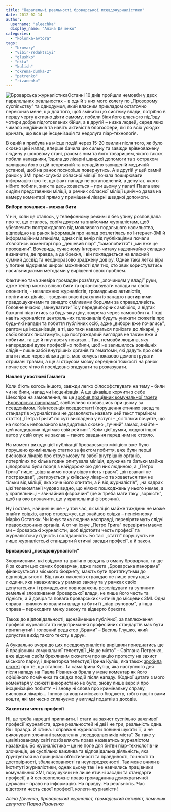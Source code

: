 ```yaml
---
title: "Паралельні реальності броварської псевдожурналістики"
date: 2012-02-14
author: 
  username: "aleechka"
  display_name: "Аліна Дяченко"
categories: 
  - "kolonka-avtora"
tags: 
  - "brovary"
  - "vibir-redaktsiyi"
  - "glushko"
  - "ekta"
  - "kulish"
  - "okrema-dumka-2"
  - "petrenko"
  - "rizanenko"
---
```


![](https://mpz.brovary.org/wp-content/uploads/2012/02/Броварська-журналістика.jpg "Броварська журналістика")Останні 10 днів пройшли немовби у двох паралельних реальностях – в одній з них мого колегу по „Прозорому суспільству” та однодумця, який власним прикладом остаточно переконав мене, що для того, щоб змінити цю систему влади, потрібно в першу чергу активно діяти самому, побили біля його власного під’їзду чотири добре підготовлених бійця, а в другій – низка людей, серед яких чимало медійників та навіть активістів блогосфери, які по всіх усюдах кричать, що все це інсценізація та недолуга піар-технологія. <!--more-->

В одній я прибула на місце подій через 15-20 хвилин після того, як було скоєно цей напад, вперше бачила цю сильну та завжди врівноважену людину у шоковому стані, разом з ним та його товаришем, якого також побили нападники, їздила до лікарні швидкої допомоги та з острахом залишала його в цій неприязній та ненадійно захищеній медичній установі, щоб на ранок поскоріше повернутись. А в другій у цей самий ранок у ЗМІ прес-служба обласної міліції почала поширювати інформацію про те, що факт нападу не встановлений, а депутат, якого нібито побили, зник та десь ховається – при цьому у палаті Павла вже сиділи представники міліції, а речник обласної міліції цинічно давав на камеру коментарі прямо у приміщенні лікарні швидкої допомоги.

**Вибори почалися – можна бити**

У ніч, коли це сталось, у телефонному режимі я без упину розповідала про те, що сталось, своїм друзям та знайомим журналістам, щоб убезпечити постраждалого від можливого подальшого насильства, відповідно на ранок інформація про напад розлетілась по Інтернет-ЗМІ й інформаційним агенціям, однак під вечір під публікаціями почали з’являтись коментарі про „дешевий піар” ,”самопобиття” і „ми вже це проходили”. Вочевидь, сучасному Інтернет-читачу надзвичайно складно визначити, де правда, а де брехня, і він покладається на власний сумний досвід та неодноразово зраджену довіру. Однак така легка віра у погане відкриває широкі можливості для тих, хто звик користуватись насильницькими методами у вирішенні своїх проблем.

Фактично така зневіра громадян розв’язує „злочинцям у владі” руки, адже тепер можна вільно бити та організовувати напади на своїх опонентів, - незалежних журналістів, громадських активістів, політичних діячів, - зводячи власні рахунки із занадто настирними правдошукачами та занадто сміливими борцями за справедливість. Головне вчасно „звинуватити” їх у передвиборчих амбіціях, а відтак бажанні піартитись за будь-яку ціну, зокрема через самопобиття. І тоді навіть журналісти центральних телеканалів будуть уникати сюжетів про будь-які напади та побиття публічних осіб, адже „вибори вже почались”, раптом це інсценізація, а ті, що таки наважаться приїхати до лікарні, у своїх блогах писатимуть, що постраждалий виглядав не таким вже й побитим, та ще й плутався у показах... Так, немовби людина, яку напередодні дуже професійно побили, щоб не залишилось зовнішніх слідів – лише забої внутрішніх органів та гематоми, які дадуть про себе знати лише через кілька днів, має комусь показово демонструвати отримані травми, а ще зі струсом мозку середньої тяжкості на ранок почне все чітко й послідовно згадувати та розказувати.

**Наклеп у костюмі Гамлета**

Коли б’ють когось іншого, завжди легко філософствувати на тему – били чи не били, напад чи інсценізація. А ще цікавіше корчити з себе Шекспіра на замовлення, як це [зробив працівник комунальної газети „Броварська панорама”](https://docs.brovary.org/p455/09.02.2012 "Броварська панорама"), завбачливо сховавшись при цьому за псевдонімом. Квінтесенція псевдостатті (порушення етичних засад та стандартів журналістики не дозволяють назвати цей текст терміном стаття) „Петра Григи” по суті викладена у вступі – „як тільки почуєте, що на якогось непоказного кандидатика скоєно „гучний” замах, знайте – цей кандидатик піднімає свій рейтинг”. Крім цієї думки, жодної іншої автор у свій опус не заклав – такого завдання перед ним не стояло.

На момент виходу цієї публікації броварською міліцією вже було порушено кримінальну статтю за фактом побиття, вже були перші висновки лікарів про струс мозку та забої внутрішніх органів, потерпілих по кілька годин опитувала міліція, дружина та батьки майже цілодобово були поряд з найдорожчою для них людиною, а „Петро Грига” пише: „відзначимо повну відсутність травм”, „він взагалі не постраждав”, „ретирується у київську лікарню та ховається там не тільки від міліції, яка хоче його опитати, а й від журналістів”, „на кадрах цієї телекомпанії чудово видно, що ніяких пошкоджень у нього немає, а у крапельниці – звичайний фізрозчин” (це ж треба мати таку „зоркість”, щоб на око визначити, що у крапельниці фізрозчин).

Ну і останє, найцинічніше – у той час, як міліція майже тиждень не може знайти свідків, автор стверджує, що знайшов свідка – пенсіонерку Марію Остапюк. Чи існує така людина насправді, перевірятимуть слідчі правоохоронних органів. А от чи існує „Петро Грига” перевіряти маємо ми – броварські журналісти, щоб відстояти честь професії та журналістську гідність і солідарність. Бо такі „статті” порушують не лише журналістські стандарти й етичні засади професії, а й закон.

**Броварські „псевдожурналісти”**

Зловмисники, які свідомо та цинічно вводять в оману броварчан, та ще й за кошти цих самих броварчан, адже газета „Броварська панорама” фінансується з міського бюджету, мають бути притягнутими до відповідальності. Від таких наклепів страждає не лише репутація людини, яка наважилась у рамках закону та у рамках своїх депутатських і громадських повноважень розслідувати та зупинити земельні зловживання броварської влади, не лише його честь та гідність, а й довіра та повага броварських читачів до місцевих ЗМІ. Одна справа – виключно хвалити владу та бути її „піар-рупором”, а інша справа – переходити межу закону та відверто брехати.

Також до відповідальності, щонайменше публічної, за паплюження професії журналіста та недотримання професійних стандартів має бути притягнутий і головний редактор „Брами” – Василь Глушко, який допустив вихід такого тексту в друк.

А буквально вчора до цих псевдожурналістів вирішили приєднатись ще й працівники комунальної телестудії „Наше місто” – Світлана Петренко, вже відома своїм брехливим сюжетом про акцію протесту на захист міського парку, і директорка телестудії Ірина Куліш, яка також [зробила сюжет](https://mpz.brovary.org/novini/%d0%bd%d0%b0%d0%bf%d0%b0%d0%b4-%d0%bd%d0%b0-%d1%80%d1%96%d0%b7%d0%b0%d0%bd%d0%b5%d0%bd%d0%ba%d0%b0-%d0%b5%d0%ba%d1%82%d0%b0-%d0%b1%d1%80%d0%be%d0%b2%d0%b0%d1%80%d0%b8/ "Напад на Різаненка: версія телеканалу Екта-Бровари") про те, що сталось. Та сама Ірина Куліш, яка наступного дня після нападу на Павла Різаненка брала у мене коментар як його офіційного помічника та свідка подій після нападу. Жодної цитати з мого коментаря у сюжеті використано не було, знову лише версія про інсценізацію побиття – і знову ні слова про кримінальну справу, висновки лікарів... І знову за кошти міського бюджету, тобто наші з вами кошти, які ми чесно сплачуємо у вигляді податків з доходів.

**Захистити честь професії**

Ні, це треба нарешті припинити. І стати на захист суспільно важливої професії журналіста, адже реальностей ні дві і не три, реальність одна. Як і правда. Й істина. І справжні журналісти повинні шукати її, а не виконувати злочинні замовлення „псевдовласників міста”. За таке у цивілізованому світі позбавляють права називатись журналістом назавжди. Бо журналістика – це не поле для битви піар-технологів чи злочинців, це суспільно важлива та відповідальна діяльність, яка ґрунтується на принципах об’єктивності та правдивості, точності та достовірності, збалансованості та неупередженості. Так мене вчили в Інституті журналістики, однак цьому так і не навчились працівники комунальних ЗМІ, порушуючи не лише етичні засади та стандарти професії, а й основоположне право громадянина демократичної держави – право на інформацію. На правду. На реальність. Час відстояти честь своєї професії, колеги-журналісти!

_Аліна Дяченко, броварський журналіст, громадський активіст, помічник депутата Павла Різаненка_
